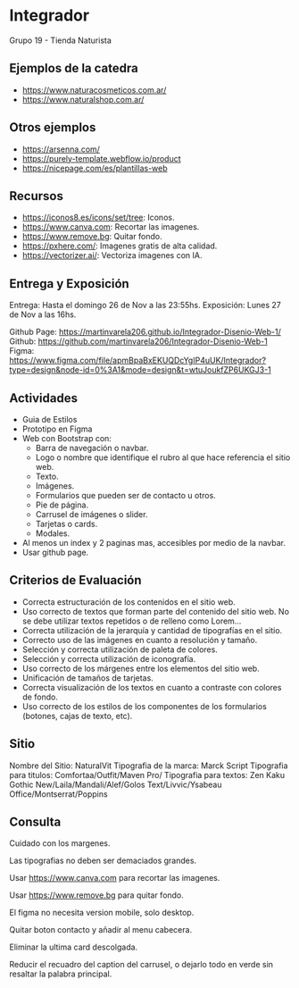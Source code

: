 # Integrador

Grupo 19 - Tienda Naturista

## Ejemplos de la catedra

- <https://www.naturacosmeticos.com.ar/>
- <https://www.naturalshop.com.ar/>

## Otros ejemplos

- <https://arsenna.com/>
- <https://purely-template.webflow.io/product>
- <https://nicepage.com/es/plantillas-web>

## Recursos

- <https://iconos8.es/icons/set/tree>: Iconos.
- <https://www.canva.com>: Recortar las imagenes.
- <https://www.remove.bg>: Quitar fondo.
- <https://pxhere.com/>: Imagenes gratis de alta calidad.
- <https://vectorizer.ai/>: Vectoriza imagenes con IA.

## Entrega y Exposición

Entrega: Hasta el domingo 26 de Nov a las 23:55hs.
Exposición: Lunes 27 de Nov a las 16hs.

Github Page: <https://martinvarela206.github.io/Integrador-Disenio-Web-1/>
Github: <https://github.com/martinvarela206/Integrador-Disenio-Web-1>
Figma: <https://www.figma.com/file/apmBpaBxEKUQDcYgIP4uUK/Integrador?type=design&node-id=0%3A1&mode=design&t=wtuJoukfZP6UKGJ3-1>

## Actividades

- Guia de Estilos
- Prototipo en Figma
- Web con Bootstrap con:
  - Barra de navegación o navbar.
  - Logo o nombre que identifique el rubro al que hace referencia el sitio web.
  - Texto.
  - Imágenes.
  - Formularios que pueden ser de contacto u otros.
  - Pie de página.
  - Carrusel de imágenes o slider.
  - Tarjetas o cards.
  - Modales.
- Al menos un index y 2 paginas mas, accesibles por medio de la navbar.
- Usar github page.

## Criterios de Evaluación

- Correcta estructuración de los contenidos en el sitio web.
- Uso correcto de textos que forman parte del contenido del sitio web. No se debe utilizar textos repetidos o de relleno como Lorem…
- Correcta utilización de la jerarquía y cantidad de tipografías en el sitio.
- Correcto uso de las imágenes en cuanto a resolución y tamaño.
- Selección y correcta utilización de paleta de colores.
- Selección y correcta utilización de iconografía.
- Uso correcto de los márgenes entre los elementos del sitio web.
- Unificación de tamaños de tarjetas.
- Correcta visualización de los textos en cuanto a contraste con colores de fondo.
- Uso correcto de los estilos de los componentes de los formularios (botones, cajas de texto, etc).

## Sitio

Nombre del Sitio: NaturalVit
Tipografia de la marca: Marck Script
Tipografia para titulos: Comfortaa/Outfit/Maven Pro/
Tipografia para textos: Zen Kaku Gothic New/Laila/Mandali/Alef/Golos Text/Livvic/Ysabeau Office/Montserrat/Poppins

## Consulta

Cuidado con los margenes.

Las tipografias no deben ser demaciados grandes.

Usar <https://www.canva.com> para recortar las imagenes.

Usar <https://www.remove.bg> para quitar fondo.

El figma no necesita version mobile, solo desktop.

Quitar boton contacto y añadir al menu cabecera.

Eliminar la ultima card descolgada.

Reducir el recuadro del caption del carrusel, o dejarlo todo en verde sin resaltar la palabra principal.
